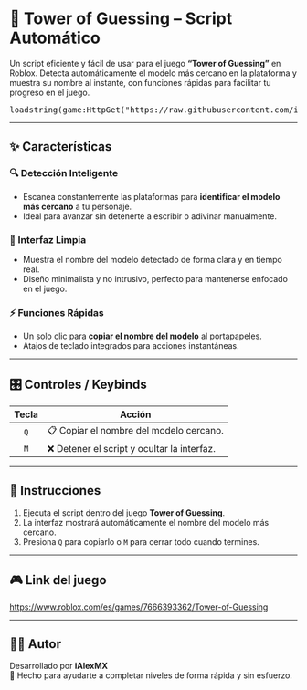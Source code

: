 # 🧩 Tower of Guessing – Script Automático

Un script eficiente y fácil de usar para el juego **“Tower of Guessing”** en Roblox. Detecta automáticamente el modelo más cercano en la plataforma y muestra su nombre al instante, con funciones rápidas para facilitar tu progreso en el juego.

<pre>loadstring(game:HttpGet("https://raw.githubusercontent.com/iAlexMX/Tower-of-guessing/refs/heads/main/Tower%20of%20guessing%20by%20iAlexMX.lua"))()</pre>

---

## ✨ Características

### 🔍 Detección Inteligente
- Escanea constantemente las plataformas para **identificar el modelo más cercano** a tu personaje.
- Ideal para avanzar sin detenerte a escribir o adivinar manualmente.

### 🧠 Interfaz Limpia
- Muestra el nombre del modelo detectado de forma clara y en tiempo real.
- Diseño minimalista y no intrusivo, perfecto para mantenerse enfocado en el juego.

### ⚡ Funciones Rápidas
- Un solo clic para **copiar el nombre del modelo** al portapapeles.
- Atajos de teclado integrados para acciones instantáneas.

---

## 🎛️ Controles / Keybinds

| Tecla | Acción                            |
|:-----:|-----------------------------------|
| `Q`   | 📋 Copiar el nombre del modelo cercano. |
| `M`   | ❌ Detener el script y ocultar la interfaz. |

---

## 📎 Instrucciones

1. Ejecuta el script dentro del juego **Tower of Guessing**.
2. La interfaz mostrará automáticamente el nombre del modelo más cercano.
3. Presiona `Q` para copiarlo o `M` para cerrar todo cuando termines.

---

## 🎮 Link del juego

https://www.roblox.com/es/games/7666393362/Tower-of-Guessing


---

## 🧑‍💻 Autor

Desarrollado por **iAlexMX**  
🔧 Hecho para ayudarte a completar niveles de forma rápida y sin esfuerzo.
